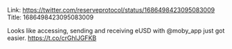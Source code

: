 Link:  https://twitter.com/reserveprotocol/status/1686498423095083009
Title: 1686498423095083009

Looks like accessing, sending and receiving eUSD with @moby_app  just got easier. https://t.co/crGhlJGFKB